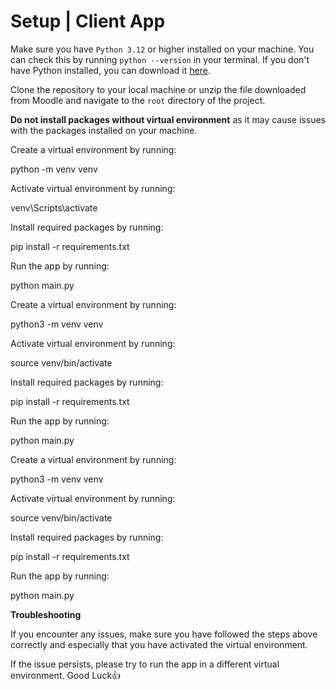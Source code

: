 # Setup | Client App

Make sure you have `Python 3.12` or higher installed on your machine. You can check this by running `python --version`
in your terminal.
If you don't have Python installed, you can download it [here](https://www.python.org/downloads/).

Clone the repository to your local machine or unzip the file downloaded from Moodle and navigate to the `root` directory
of the project.

<warning>
    <p>
        <b>Do not install packages without virtual environment</b> as it may cause issues with the packages installed on your machine.
    </p>
</warning>


<tabs group="system">
    <tab title="Windows" group-key="windows">
        <p>Create a virtual environment by running:</p>
        <code-block lang="bash">
            python -m venv venv
        </code-block>
        <p>Activate virtual environment by running:</p>
        <code-block lang="bash">
            venv\Scripts\activate
        </code-block>
        <p>Install required packages by running:</p>
        <code-block lang="bash">
            pip install -r requirements.txt
        </code-block>
        <p>Run the app by running:</p>
        <code-block lang="bash">
            python main.py
        </code-block>
    </tab>
    <tab title="Mac" group-key="mac">
        <p>Create a virtual environment by running:</p>
        <code-block lang="bash">
            python3 -m venv venv
        </code-block>
        <p>Activate virtual environment by running:</p>
        <code-block lang="bash">
            source venv/bin/activate
        </code-block>
        <p>Install required packages by running:</p>
        <code-block lang="bash">
            pip install -r requirements.txt
        </code-block>
        <p>Run the app by running:</p>
        <code-block lang="bash">
            python main.py
        </code-block>
    </tab>
    <tab title="Linux" group-key="linux">
        <p>Create a virtual environment by running:</p>
        <code-block lang="bash">
            python3 -m venv venv
        </code-block>
        <p>Activate virtual environment by running:</p>
        <code-block lang="bash">
            source venv/bin/activate
        </code-block>
        <p>Install required packages by running:</p>
        <code-block lang="bash">
            pip install -r requirements.txt
        </code-block>
        <p>Run the app by running:</p>
        <code-block lang="bash">
            python main.py
        </code-block>
    </tab>
</tabs>

<note>
    <p><b>
    Troubleshooting
    </b></p>
    <p>
        If you encounter any issues, make sure you have followed the steps above correctly 
        and especially that you have activated the virtual environment.
    </p>
    <p>
        If the issue persists, please try to run the app in a different virtual environment. Good Luck👍
    </p>
</note>